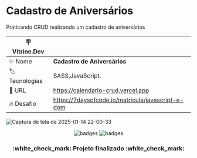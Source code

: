 # Cadastro de Aniversários

Praticando CRUD realizando um cadastro de aniversários

| :placard: Vitrine.Dev |     |
| -------------  | --- |
| :sparkles: Nome        | **Cadastro de Aniversários**
| :label: Tecnologias | SASS,JavaScript.
| :rocket: URL         | https://calendario-crud.vercel.app
| :fire: Desafio     | https://7daysofcode.io/matricula/javascript-e-dom
<!-- Inserir imagem com a #vitrinedev ao final do link -->



![Captura de tela de 2025-01-14 22-00-33](https://github.com/user-attachments/assets/1fe0d949-866c-4c7d-a202-41641c895ce9#vitrinedev)



<p align="center">
<img src="https://img.shields.io/badge/STATUS-FINALIZADO-green" alt="badges"/>
<img src="https://img.shields.io/github/stars/andreduarte99?style=social" alt="badges"/>
</p>
<h3 align="center"> 
    :white_check_mark: Projeto finalizado  :white_check_mark:
</h3>
